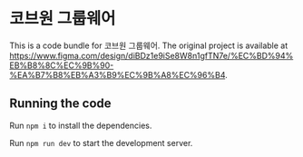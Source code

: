 
  # 코브원 그룹웨어

  This is a code bundle for 코브원 그룹웨어. The original project is available at https://www.figma.com/design/diBDz1e9iSe8W8n1gfTN7e/%EC%BD%94%EB%B8%8C%EC%9B%90-%EA%B7%B8%EB%A3%B9%EC%9B%A8%EC%96%B4.

  ## Running the code

  Run `npm i` to install the dependencies.

  Run `npm run dev` to start the development server.
  